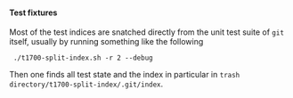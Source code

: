 
#### Test fixtures

Most of the test indices are snatched directly from the unit test suite of `git` itself, usually by running something like the following

```shell
 ./t1700-split-index.sh -r 2 --debug 
```

Then one finds all test state and the index in particular in `trash directory/t1700-split-index/.git/index`.
